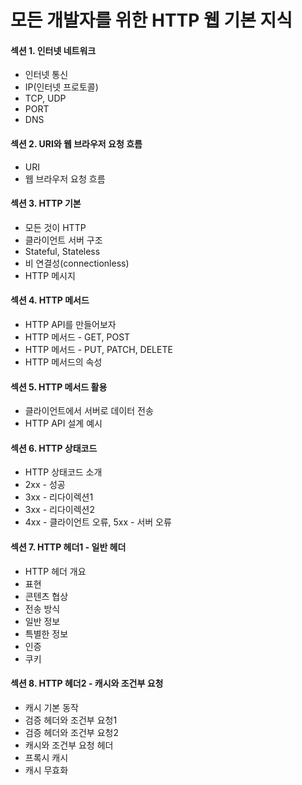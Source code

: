 # 모든 개발자를 위한 HTTP 웹 기본 지식

#### 섹션 1. 인터넷 네트워크
* 인터넷 통신
* IP(인터넷 프로토콜)
* TCP, UDP
* PORT
* DNS

#### 섹션 2. URI와 웹 브라우저 요청 흐름
* URI
* 웹 브라우저 요청 흐름

#### 섹션 3. HTTP 기본
* 모든 것이 HTTP
* 클라이언트 서버 구조
* Stateful, Stateless
* 비 연결성(connectionless)
* HTTP 메시지

#### 섹션 4. HTTP 메서드
* HTTP API를 만들어보자
* HTTP 메서드 - GET, POST
* HTTP 메서드 - PUT, PATCH, DELETE
* HTTP 메서드의 속성

#### 섹션 5. HTTP 메서드 활용
* 클라이언트에서 서버로 데이터 전송
* HTTP API 설계 예시

#### 섹션 6. HTTP 상태코드
* HTTP 상태코드 소개
* 2xx - 성공
* 3xx - 리다이렉션1
* 3xx - 리다이렉션2
* 4xx - 클라이언트 오류, 5xx - 서버 오류

#### 섹션 7. HTTP 헤더1 - 일반 헤더
* HTTP 헤더 개요
* 표현
* 콘텐츠 협상
* 전송 방식
* 일반 정보
* 특별한 정보
* 인증
* 쿠키

#### 섹션 8. HTTP 헤더2 - 캐시와 조건부 요청
* 캐시 기본 동작
* 검증 헤더와 조건부 요청1
* 검증 헤더와 조건부 요청2
* 캐시와 조건부 요청 헤더
* 프록시 캐시
* 캐시 무효화
